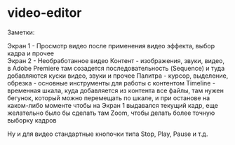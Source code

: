 video-editor
============
Заметки:

Экран 1 - Просмотр видео после применения видео эффекта, выбор кадра и прочее\
Экран 2 - Необработанное видео
Контент - изображения, звуки, видео, в Adobe Premiere там созадется 
  последовательность (Sequence) и туда добавляются куски видео, звуки и прочее
Палитра - курсор, выделение, обрезка - основные инструменты для работы с контентом
Timeline - временная шкала, куда добавляется из контента все файлы, там нужен бегунок, 
  который можно перемещать по шкале, и при останове на каком-либо моменте чтобы на Экран 1 
  выдавался текущий кадр, еще желательно было бы сделать там Zoom, чтобы делать более точную выборку кадров

Ну и для видео стандартные кнопочки типа Stop, Play, Pause  и т.д.
